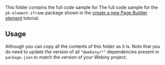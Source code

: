 This folder contains the full code sample for The full code sample for the `pb-element-iframe` package shown in the [create a new Page Builder element](https://docs.webiny.com/docs/tutorials/page-builder/create-a-new-page-builder-element) tutorial.

## Usage

Although you can copy all the contents of this folder as it is.
Note that you do need to update the version of all `"@webiny/*"` dependencies present in `package.json` to match the version of your Webiny project.

